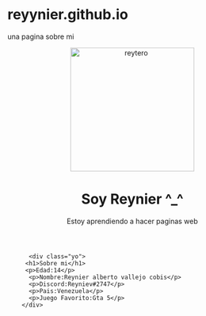 # reyynier.github.io
una pagina sobre mi

<body>
          <header>
          <div class="imagen"><img src="https://scontent.fmar4-1.fna.fbcdn.net/v/t1.6435-9/180924814_863607014587063_8180373074061021175_n.jpg?_nc_cat=101&ccb=1-7&_nc_sid=09cbfe&_nc_ohc=9BnBvaqKblgAX_n9Qa2&tn=QPrqV7TyMf-anunv&_nc_ht=scontent.fmar4-1.fna&oh=00_AT-50gVeXN4JGcMWHDT2iBBai7C0esqaRncryjmlY-m-jg&oe=63386202" alt="reytero" width="250px"></div>
          <div class="contenido">
            <h1>Soy Reynier ^_^</h1>
            <p>Estoy aprendiendo a hacer paginas web</p>
        </div>  
       </header>
        
          <div class="yo">
         <h1>Sobre mi</h1> 
         <p>Edad:14</p> 
          <p>Nombre:Reynier alberto vallejo cobis</p>
          <p>Discord:Reyniev#2747</p>
          <p>Pais:Venezuela</p>
          <p>Juego Favorito:Gta 5</p>
        </div>
</body>
</html>

